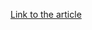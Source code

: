 [Link to the article](https://www.bleepingcomputer.com/news/security/spyloan-android-malware-on-google-play-installed-8-million-times/)
